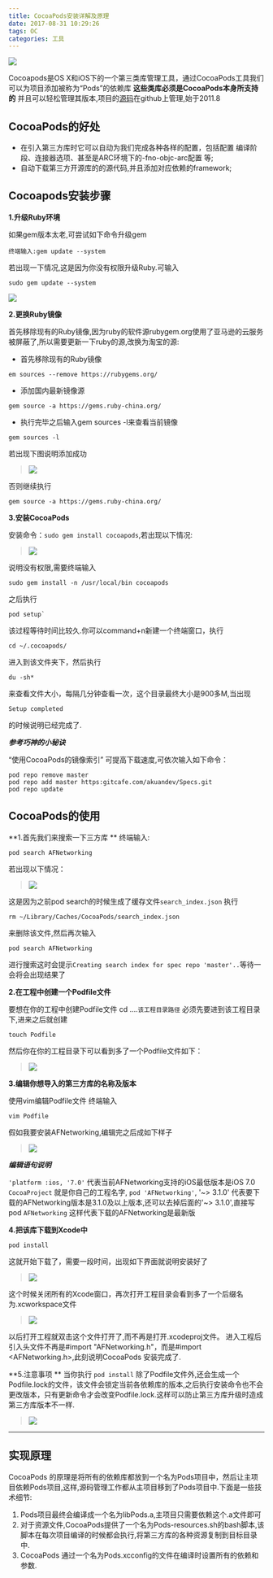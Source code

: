```yaml
---
title: CocoaPods安装详解及原理
date: 2017-08-31 10:29:26
tags: OC  
categories: 工具
---
```


![](CocoaPods安装详解及原理/IMG_0019.JPG)

Cocoapods是OS X和iOS下的一个第三类库管理工具，通过CocoaPods工具我们可以为项目添加被称为“Pods”的依赖库 **这些类库必须是CocoaPods本身所支持的** 并且可以轻松管理其版本,项目的[源码](https:github.com/CocoaPods/CocoaPods)在github上管理,始于2011.8

<!-- more -->

## CocoaPods的好处
* 在引入第三方库时它可以自动为我们完成各种各样的配置，包括配置
    编译阶段、连接器选项、甚至是ARC环境下的-fno-objc-arc配置	 等;
* 自动下载第三方开源库的的源代码,并且添加对应依赖的framework;

## Cocoapods安装步骤
**1.升级Ruby环境**

如果gem版本太老,可尝试如下命令升级gem

~~~
终端输入:gem update --system
~~~

若出现一下情况,这是因为你没有权限升级Ruby.可输入

```
sudo gem update --system

```

![](CocoaPods安装详解及原理/590A0F87-89AA-445E-8E89-F8B1E81277DE.png)

**2.更换Ruby镜像**

首先移除现有的Ruby镜像,因为ruby的软件源rubygem.org使用了亚马逊的云服务被屏蔽了,所以需要更新一下ruby的源,改换为淘宝的源:

* 首先移除现有的Ruby镜像

```
em sources --remove https://rubygems.org/

```

* 添加国内最新镜像源

```
gem source -a https://gems.ruby-china.org/ 

```

*  执行完毕之后输入gem sources -l来查看当前镜像

```
gem sources -l 

```

若出现下图说明添加成功

>![](CocoaPods安装详解及原理/76AF4EF0-9E04-4064-94F6-E92653E6583E.png)

否则继续执行

```
gem source -a https://gems.ruby-china.org/

```

**3.安装CocoaPods**

安装命令：`sudo gem install cocoapods`,若出现以下情况:

>![](CocoaPods安装详解及原理/E1157943-ABBB-4CF8-BF6C-47FEEAB33930.png)

说明没有权限,需要终端输入

```
sudo gem install -n /usr/local/bin cocoapods

```
之后执行 

```
pod setup`

```
该过程等待时间比较久.你可以command+n新建一个终端窗口，执行

```
cd ~/.cocoapods/

```
进入到该文件夹下，然后执行
~~~
du -sh*
~~~
来查看文件大小，每隔几分钟查看一次，这个目录最终大小是900多M,当出现
```
Setup completed
```
的时候说明已经完成了.

***参考巧神的小秘诀***

“使用CocoaPods的镜像索引” 可提高下载速度,可依次输入如下命令：

```
pod repo remove master
pod repo add master https:gitcafe.com/akuandev/Specs.git
pod repo update

```
## CocoaPods的使用

**1.首先我们来搜索一下三方库 **
终端输入: 

```
pod search AFNetworking

```
若出现以下情况：
>![](CocoaPods安装详解及原理/5CE37CEF-837F-4EC8-83CC-9BBEA36D0B1F.png)

这是因为之前pod search的时候生成了缓存文件`search_index.json`
执行

```
rm ~/Library/Caches/CocoaPods/search_index.json

```

来删除该文件,然后再次输入

```
pod search AFNetworking

```
进行搜索这时会提示`Creating search index for spec repo 'master'..`等待一会将会出现结果了

**2.在工程中创建一个Podfile文件**

要想在你的工程中创建Podfile文件 cd ….`该工程目录路径`
必须先要进到该工程目录下,进来之后就创建

```
touch Podfile

```
然后你在你的工程目录下可以看到多了一个Podfile文件如下：
>![](CocoaPods安装详解及原理/FBC94AEC-6105-4813-A03D-F1F10E27A4C6.png)

**3.编辑你想导入的第三方库的名称及版本**

使用vim编辑Podfile文件 终端输入

```
vim Podfile 

```
假如我要安装AFNetworking,编辑完之后成如下样子
>![](CocoaPods安装详解及原理/11D7FB63-4098-4EFA-8AF3-B95D85F2CE88.png)

***编辑语句说明***

`'platform :ios, '7.0'` 代表当前AFNetworking支持的iOS最低版本是iOS 7.0
`CocoaProject` 就是你自己的工程名字,
`pod 'AFNetworking'`, '~> 3.1.0' 代表要下载的AFNetworking版本是3.1.0及以上版本,还可以去掉后面的'~> 3.1.0',直接写pod `AFNetworking` 这样代表下载的AFNetworking是最新版

**4.把该库下载到Xcode中**

```
pod install

```
这就开始下载了，需要一段时间，出现如下界面就说明安装好了

>![](CocoaPods安装详解及原理/2BD11E41-9D6B-4936-A723-641121385598.png)

这个时候关闭所有的Xcode窗口，再次打开工程目录会看到多了一个后缀名为.xcworkspace文件

>![](CocoaPods安装详解及原理/CEDEBF67-8E46-4317-9C9B-F6F35819D927.png)

以后打开工程就双击这个文件打开了,而不再是打开.xcodeproj文件。
进入工程后引入头文件不再是#import "AFNetworking.h"，而是#import <AFNetworking.h>,此刻说明CocoaPods 安装完成了.

**5.注意事项 **
当你执行 `pod install` 除了Podfile文件外,还会生成一个Podfile.lock的文件，该文件会锁定当前各依赖库的版本,之后执行安装命令也不会更改版本，只有更新命令才会改变Podfile.lock.这样可以防止第三方库升级时造成第三方库版本不一样.

>![](CocoaPods安装详解及原理/19CADFCA-228E-4F17-9760-5A6DA5BF1407.png)

---------
## 实现原理
CocoaPods 的原理是将所有的依赖库都放到一个名为Pods项目中，然后让主项目依赖Pods项目,这样,源码管理工作都从主项目移到了Pods项目中.下面是一些技术细节:

1. Pods项目最终会编译成一个名为libPods.a,主项目只需要依赖这个.a文件即可
2. 对于资源文件,CocoaPods提供了一个名为Pods-resources.sh的bash脚本,该脚本在每次项目编译的时候都会执行,将第三方库的各种资源复制到目标目录中.
3. CocoaPods 通过一个名为Pods.xcconfig的文件在编译时设置所有的依赖和参数.



